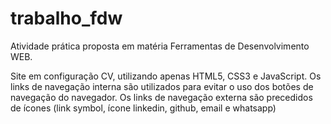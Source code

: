 # trabalho_fdw
Atividade prática proposta em matéria Ferramentas de Desenvolvimento WEB.

Site em configuração CV, utilizando apenas HTML5, CSS3 e JavaScript.
Os links de navegação interna são utilizados para evitar o uso dos botões de navegação do navegador.
Os links de navegação externa são precedidos de ícones (link symbol, ícone linkedin, github, email e whatsapp)
